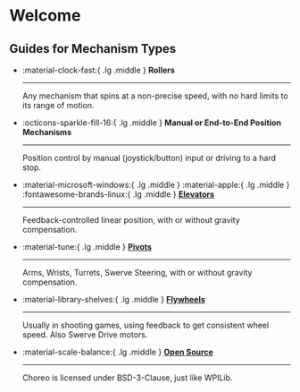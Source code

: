 # Welcome


## Guides for Mechanism Types

<div class="grid cards" markdown>

-   :material-clock-fast:{ .lg .middle } __Rollers__

    ---

    Any mechanism that spins at a non-precise speed, with no hard limits to its range of motion.


-   :octicons-sparkle-fill-16:{ .lg .middle } __Manual or End-to-End Position Mechanisms__

    ---
    Position control by manual (joystick/button) input or driving to a hard stop.
    


-   :material-microsoft-windows:{ .lg .middle } :material-apple:{ .lg .middle } :fontawesome-brands-linux:{ .lg .middle } [__Elevators__](./mechanisms/elevators.md)

    ---

    Feedback-controlled linear position, with or without gravity compensation.



-   :material-tune:{ .lg .middle } [__Pivots__](./mechanisms/pivots.md)

    ---

    Arms, Wrists, Turrets, Swerve Steering, with or without gravity compensation.


-   :material-library-shelves:{ .lg .middle } [__Flywheels__](./mechanisms/flywheels.md)

    ---

    Usually in shooting games, using feedback to get consistent wheel speed. Also Swerve Drive motors.



-   :material-scale-balance:{ .lg .middle } [__Open Source__](./contributing/contributing-guide.md)

    ---

    Choreo is licensed under BSD-3-Clause, just like WPILib.

<!-- -   :material-connection:{ .lg .middle } __PathPlanner Integration__

    ---

    Integration with PathPlanner allows you to generate paths while still working with a familiar toolset. -->



</div>
